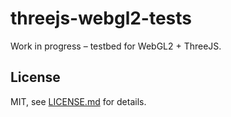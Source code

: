 # threejs-webgl2-tests

Work in progress – testbed for WebGL2 + ThreeJS.

## License

MIT, see [LICENSE.md](http://github.com/Jam3/threejs-webgl2-tests/blob/master/LICENSE.md) for details.
